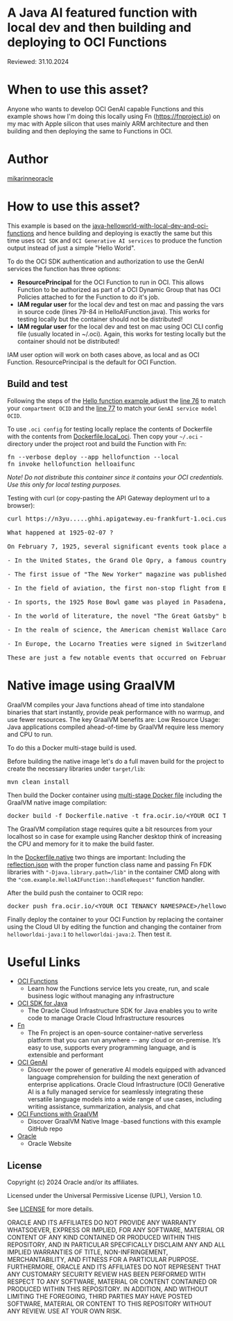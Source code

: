 <!--
Copyright (c) 2024 Oracle and/or its affiliates.

The Universal Permissive License (UPL), Version 1.0

Subject to the condition set forth below, permission is hereby granted to any
person obtaining a copy of this software, associated documentation and/or data
(collectively the "Software"), free of charge and under any and all copyright
rights in the Software, and any and all patent rights owned or freely
licensable by each licensor hereunder covering either (i) the unmodified
Software as contributed to or provided by such licensor, or (ii) the Larger
Works (as defined below), to deal in both

(a) the Software, and
(b) any piece of software and/or hardware listed in the lrgrwrks.txt file if
one is included with the Software (each a "Larger Work" to which the Software
is contributed by such licensors),

without restriction, including without limitation the rights to copy, create
derivative works of, display, perform, and distribute the Software and make,
use, sell, offer for sale, import, export, have made, and have sold the
Software and the Larger Work(s), and to sublicense the foregoing rights on
either these or other terms.

This license is subject to the following condition:
The above copyright notice and either this complete permission notice or at
a minimum a reference to the UPL must be included in all copies or
substantial portions of the Software.

THE SOFTWARE IS PROVIDED "AS IS", WITHOUT WARRANTY OF ANY KIND, EXPRESS OR
IMPLIED, INCLUDING BUT NOT LIMITED TO THE WARRANTIES OF MERCHANTABILITY,
FITNESS FOR A PARTICULAR PURPOSE AND NONINFRINGEMENT. IN NO EVENT SHALL THE
AUTHORS OR COPYRIGHT HOLDERS BE LIABLE FOR ANY CLAIM, DAMAGES OR OTHER
LIABILITY, WHETHER IN AN ACTION OF CONTRACT, TORT OR OTHERWISE, ARISING FROM,
OUT OF OR IN CONNECTION WITH THE SOFTWARE OR THE USE OR OTHER DEALINGS IN THE
SOFTWARE.
-->

# A Java AI featured function with local dev and then building and deploying to OCI Functions

Reviewed: 31.10.2024
 
# When to use this asset?
 
Anyone who wants to develop OCI GenAI capable Functions and this example shows how I'm doing this locally using Fn (<a href="https://fnproject.io">https://fnproject.io</a>) on my mac with Apple silicon that uses mainly ARM architecture and then building and then deploying the same to Functions in OCI.

# Author
<a href="https://github.com/mikarinneoracle">mikarinneoracle</a>

# How to use this asset?

This example is based on the <a href="../java-helloworld-with-local-dev-and-oci-functions">java-helloworld-with-local-dev-and-oci-functions</a> and hence building and deploying is exactly the same but this time uses <code>OCI SDK</code> and <code>OCI Generative AI services</code> to produce the function output instead of just a simple "Hello World".

<p>

To do the OCI SDK authentication and authorization to use the GenAI services the function has three options:
<ul>
<li><b>ResourcePrincipal</b> for the OCI Function to run in OCI. This allows Function to be authorized as part of
a OCI Dynamic Group that has OCI Policies attached to for the Function to do it's job.</li>
<li><b>IAM regular user</b> for the local dev and test on mac and passing the vars in source code (lines 79-84 in HelloAIFunction.java). This works for testing locally but the container should not be distributed!</li>
<li><b>IAM regular user</b> for the local dev and test on mac using OCI CLI config file (usually located in ~/.oci). Again, this works for testing locally but the container should not be distributed!</li>
</ul>

<p>
IAM user option will work on both cases above, as local and as OCI Function. ResourcePrincipal is the default for OCI Function.
<p>

## Build and test

Following the steps of the <a href="../java-helloworld-with-local-dev-and-oci-functions">Hello function example </a> adjust the  <a href="https://github.com/oracle-devrel/technology-engineering/blob/main/app-dev/devops-and-containers/functions/java-helloworld-AI-with-local-dev-and-oci-functions/files/src/main/java/com/example/HelloAIFunction.java#76">line 76</a> to match your <code>compartment OCID</code> and the <a href="https://github.com/oracle-devrel/technology-engineering/blob/main/app-dev/devops-and-containers/functions/java-helloworld-AI-with-local-dev-and-oci-functions/files/src/main/java/com/example/HelloAIFunction.java#77">line 77</a> to match your <code>GenAI service model OCID</code>. 

<p>

To use <code>.oci config</code> for testing locally replace the contents of Dockerfile with the contents from <a href="Dockerfile.local_oci">Dockerfile.local_oci</a>. Then copy your <code>~/.oci</code> -directory under the project root and build the Function with Fn:

<pre>
fn --verbose deploy --app hellofunction --local
fn invoke hellofunction helloaifunc
</pre>

<i>Note! Do not distribute this container since it contains your OCI credentials. Use this only for local testing purposes.</i>

<p>

Testing with curl (or copy-pasting the API Gateway deployment url to a browser):

<p>

<pre>
curl https://n3yu.....ghhi.apigateway.eu-frankfurt-1.oci.customer-oci.com/

What happened at 1925-02-07 ?

On February 7, 1925, several significant events took place around the world:

- In the United States, the Grand Ole Opry, a famous country music stage and radio show, made its debut on WSM radio in Nashville, Tennessee. It was initially called the "WSM Barn Dance" and has since become one of the longest-running radio programs in history.

- The first issue of "The New Yorker" magazine was published in New York City. Founded by Harold Ross, the magazine quickly gained a reputation for its sophisticated and witty writing, featuring contributions from renowned writers and artists.

- In the field of aviation, the first non-stop flight from England to India was completed by Squadron Leader John Henry "Jack" Moore-Brabazon, 1st Baron Brabazon of Tara. He flew a modified Airco DH.9A biplane, covering a distance of approximately 4,130 miles (6,646 kilometers) in about 50 hours and 37 minutes.

- In sports, the 1925 Rose Bowl game was played in Pasadena, California. The game, which is an annual college football bowl game, saw the Dartmouth Indians defeat the California Golden Bears by a score of 14-0.

- In the world of literature, the novel "The Great Gatsby" by F. Scott Fitzgerald was published in the United States. The book, set in the 1920s, explores themes of social class, wealth, and the American Dream, and has since become a classic of American literature.

- In the realm of science, the American chemist Wallace Carothers filed a patent for the synthetic polymer nylon. Nylon, known for its strength and versatility, would go on to revolutionize the textile industry and find applications in various products.

- In Europe, the Locarno Treaties were signed in Switzerland. These treaties aimed to promote peace and security in Europe after World War I. They included mutual guarantees of borders and commitments to resolve disputes peacefully.

These are just a few notable events that occurred on February 7, 1925. The day witnessed advancements in entertainment, aviation, sports, literature, science, and international diplomacy.
</pre>

# Native image using GraalVM

GraalVM compiles your Java functions ahead of time into standalone binaries that start instantly, provide peak performance with no warmup, and use fewer resources. The key GraalVM benefits are: Low Resource Usage: Java applications compiled ahead-of-time by GraalVM require less memory and CPU to run.

<p>

To do this a Docker multi-stage build is used.

<p>

Before building the native image let's do a full maven build for the project to create the necessary libraries under <code>target/lib</code>:

<pre>
mvn clean install
</pre>

Then build the Docker container using <a href="./files/Dockerfile.native">multi-stage Docker file</a> including the GraalVM native image compilation:

<pre>
docker build -f Dockerfile.native -t fra.ocir.io/&lt;YOUR OCI TENANCY NAMESPACE&gt;/helloworldai-java:2 .
</pre>

The GraalVM compilation stage requires quite a bit resources from your localhost so in case for example using Rancher desktop
think of increasing the CPU and memory for it to make the build faster.

<p>

In the <a href="./files/Dockerfile.native">Dockerfile.native</a> two things are important: Including the <a href="./files/reflection.json">reflection.json</a> with the proper function class name and passing Fn FDK libraries with <code>"-Djava.library.path=/lib"</code> in the container CMD along with the <code>"com.example.HelloAIFunction::handleRequest"</code> function handler.

<p>

After the build push the container to OCIR repo:

<pre>
docker push fra.ocir.io/&lt;YOUR OCI TENANCY NAMESPACE&gt;/helloworldai-java:2
</pre>

Finally deploy the container to your OCI Function by replacing the container using the Cloud UI by editing the function and changing the container from <code>helloworldai-java:1</code> to <code>helloworldai-java:2</code>. Then test it.


# Useful Links
 
- [OCI Functions](https://docs.oracle.com/en-us/iaas/Content/Functions/Concepts/functionsoverview.htm)
    - Learn how the Functions service lets you create, run, and scale business logic without managing any infrastructure
- [OCI SDK for Java](https://docs.oracle.com/en-us/iaas/Content/API/SDKDocs/javasdk.htm)
    - The Oracle Cloud Infrastructure SDK for Java enables you to write code to manage Oracle Cloud Infrastructure resources
- [Fn](https://fnproject.io/)
    - The Fn project is an open-source container-native serverless platform that you can run anywhere -- any cloud or on-premise. It’s easy to use, supports every programming language, and is extensible and performant
- [OCI GenAI](https://www.oracle.com/artificial-intelligence/generative-ai/generative-ai-service/)
    - Discover the power of generative AI models equipped with advanced language comprehension for building the next generation of enterprise applications. Oracle Cloud Infrastructure (OCI) Generative AI is a fully managed service for seamlessly integrating these versatile language models into a wide range of use cases, including writing assistance, summarization, analysis, and chat
- [OCI Functions with GraalVM](https://github.com/shaunsmith/graalvm-fn-init-images)
    - Discover GraalVM Native Image -based functions with this example GitHub repo
- [Oracle](https://www.oracle.com/)
    - Oracle Website

## License

Copyright (c) 2024 Oracle and/or its affiliates.

Licensed under the Universal Permissive License (UPL), Version 1.0.

See [LICENSE](LICENSE) for more details.

ORACLE AND ITS AFFILIATES DO NOT PROVIDE ANY WARRANTY WHATSOEVER, EXPRESS OR IMPLIED, FOR ANY SOFTWARE, MATERIAL OR CONTENT OF ANY KIND CONTAINED OR PRODUCED WITHIN THIS REPOSITORY, AND IN PARTICULAR SPECIFICALLY DISCLAIM ANY AND ALL IMPLIED WARRANTIES OF TITLE, NON-INFRINGEMENT, MERCHANTABILITY, AND FITNESS FOR A PARTICULAR PURPOSE.  FURTHERMORE, ORACLE AND ITS AFFILIATES DO NOT REPRESENT THAT ANY CUSTOMARY SECURITY REVIEW HAS BEEN PERFORMED WITH RESPECT TO ANY SOFTWARE, MATERIAL OR CONTENT CONTAINED OR PRODUCED WITHIN THIS REPOSITORY. IN ADDITION, AND WITHOUT LIMITING THE FOREGOING, THIRD PARTIES MAY HAVE POSTED SOFTWARE, MATERIAL OR CONTENT TO THIS REPOSITORY WITHOUT ANY REVIEW. USE AT YOUR OWN RISK. 